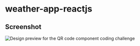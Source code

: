 # weather-app-reactjs

## Screenshot
![Design preview for the QR code component coding challenge](./public/images/desktop-preview.png)
